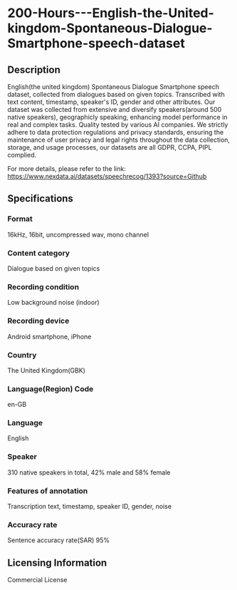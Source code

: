 # 200-Hours---English-the-United-kingdom-Spontaneous-Dialogue-Smartphone-speech-dataset

## Description
English(the united kingdom) Spontaneous Dialogue Smartphone speech dataset, collected from dialogues based on given topics. Transcribed with text content, timestamp, speaker's ID, gender and other attributes. Our dataset was collected from extensive and diversify speakers(around 500 native speakers), geographicly speaking, enhancing model performance in real and complex tasks. Quality tested by various AI companies. We strictly adhere to data protection regulations and privacy standards, ensuring the maintenance of user privacy and legal rights throughout the data collection, storage, and usage processes, our datasets are all GDPR, CCPA, PIPL complied.

For more details, please refer to the link: https://www.nexdata.ai/datasets/speechrecog/1393?source=Github

## Specifications
### Format
16kHz, 16bit, uncompressed wav, mono channel
### Content category
Dialogue based on given topics
### Recording condition
Low background noise (indoor)
### Recording device
Android smartphone, iPhone
### Country
The United Kingdom(GBK)
### Language(Region) Code
en-GB
### Language
English
### Speaker
310 native speakers in total, 42% male and 58% female
### Features of annotation
Transcription text, timestamp, speaker ID, gender, noise
### Accuracy rate
Sentence accuracy rate(SAR) 95%

## Licensing Information
Commercial License















